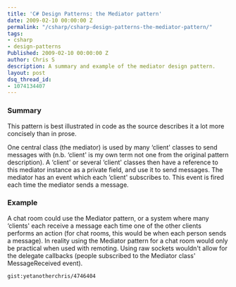 ```yaml
---
title: 'C# Design Patterns: the Mediator pattern'
date: 2009-02-10 00:00:00 Z
permalink: "/csharp/csharp-design-patterns-the-mediator-pattern/"
tags:
- csharp
- design-patterns
Published: 2009-02-10 00:00:00 Z
author: Chris S
description: A summary and example of the mediator design pattern.
layout: post
dsq_thread_id:
- 1074134407
---
```


### Summary

This pattern is best illustrated in code as the source describes it a lot more concisely than in prose.

<!--more-->

One central class (the mediator) is used by many &#8216;client' classes to send messages with (n.b. &#8216;client' is my own term not one from the original pattern description). A &#8216;client' or several &#8216;client' classes then have a reference to this mediator instance as a private field, and use it to send messages. The mediator has an event which each &#8216;client' subscribes to. This event is fired each time the mediator sends a message. 

### Example

A chat room could use the Mediator pattern, or a system where many &#8216;clients' each receive a message each time one of the other clients performs an action (for chat rooms, this would be when each person sends a message). In reality using the Mediator pattern for a chat room would only be practical when used with remoting. Using raw sockets wouldn't allow for the delegate callbacks (people subscribed to the Mediator class' MessageReceived event).

`gist:yetanotherchris/4746404`